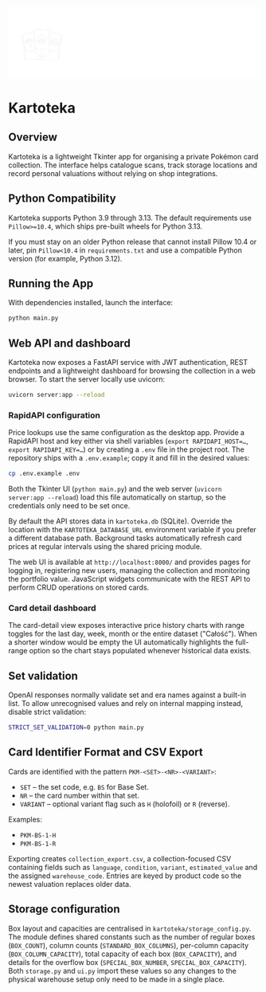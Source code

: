![Kartoteka banner](banner22.png)
# Kartoteka

## Overview
Kartoteka is a lightweight Tkinter app for organising a private Pokémon card collection. The interface helps catalogue scans,
track storage locations and record personal valuations without relying on shop integrations.

## Python Compatibility
Kartoteka supports Python 3.9 through 3.13. The default requirements use `Pillow>=10.4`, which ships pre-built wheels for Python 3.13.

If you must stay on an older Python release that cannot install Pillow 10.4 or later, pin `Pillow<10.4` in `requirements.txt` and use a compatible Python version (for example, Python 3.12).

## Running the App
With dependencies installed, launch the interface:

```bash
python main.py
```

## Web API and dashboard

Kartoteka now exposes a FastAPI service with JWT authentication, REST
endpoints and a lightweight dashboard for browsing the collection in a web
browser.  To start the server locally use uvicorn:

```bash
uvicorn server:app --reload
```

### RapidAPI configuration

Price lookups use the same configuration as the desktop app.  Provide a
RapidAPI host and key either via shell variables (`export RAPIDAPI_HOST=…`,
`export RAPIDAPI_KEY=…`) or by creating a `.env` file in the project root.
The repository ships with a `.env.example`; copy it and fill in the desired
values:

```bash
cp .env.example .env
```

Both the Tkinter UI (`python main.py`) and the web server (`uvicorn
server:app --reload`) load this file automatically on startup, so the
credentials only need to be set once.

By default the API stores data in `kartoteka.db` (SQLite).  Override the
location with the `KARTOTEKA_DATABASE_URL` environment variable if you prefer
a different database path.  Background tasks automatically refresh card prices
at regular intervals using the shared pricing module.

The web UI is available at `http://localhost:8000/` and provides pages for
logging in, registering new users, managing the collection and monitoring the
portfolio value.  JavaScript widgets communicate with the REST API to perform
CRUD operations on stored cards.

### Card detail dashboard

The card-detail view exposes interactive price history charts with range
toggles for the last day, week, month or the entire dataset ("Całość").  When a
shorter window would be empty the UI automatically highlights the full-range
option so the chart stays populated whenever historical data exists.

## Set validation

OpenAI responses normally validate set and era names against a built-in list.
To allow unrecognised values and rely on internal mapping instead, disable
strict validation:

```bash
STRICT_SET_VALIDATION=0 python main.py
```


## Card Identifier Format and CSV Export
Cards are identified with the pattern `PKM-<SET>-<NR>-<VARIANT>`:

* `SET` – the set code, e.g. `BS` for Base Set.
* `NR` – the card number within that set.
* `VARIANT` – optional variant flag such as `H` (holofoil) or `R` (reverse).

Examples:

* `PKM-BS-1-H`
* `PKM-BS-1-R`

Exporting creates `collection_export.csv`, a collection-focused CSV containing fields such as `language`, `condition`,
`variant`, `estimated_value` and the assigned `warehouse_code`. Entries are keyed by product code so the newest valuation
replaces older data.

## Storage configuration

Box layout and capacities are centralised in `kartoteka/storage_config.py`.
The module defines shared constants such as the number of regular boxes
(`BOX_COUNT`), column counts (`STANDARD_BOX_COLUMNS`), per-column capacity
(`BOX_COLUMN_CAPACITY`), total capacity of each box (`BOX_CAPACITY`), and
details for the overflow box (`SPECIAL_BOX_NUMBER`, `SPECIAL_BOX_CAPACITY`).
Both `storage.py` and `ui.py` import these values so any changes to the
physical warehouse setup only need to be made in a single place.
